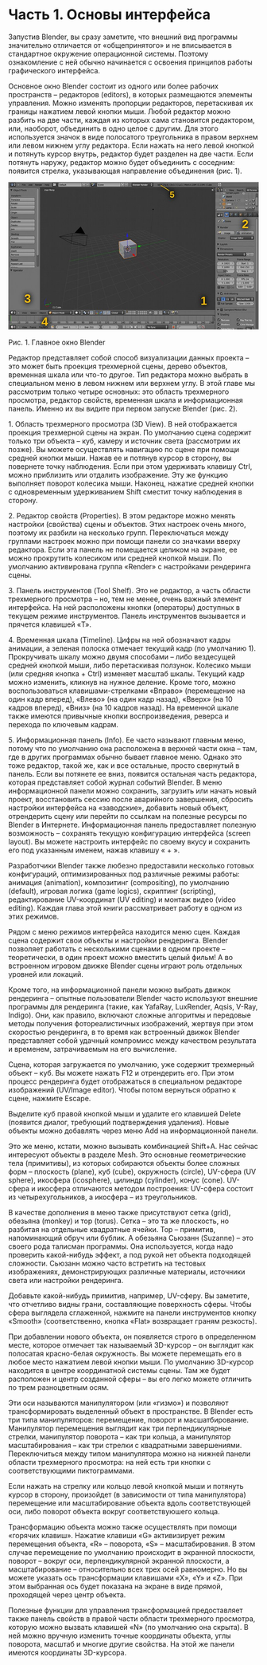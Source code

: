 # Часть 1. Основы интерфейса
Запустив Blender, вы сразу заметите, что внешний вид программы значительно отличается от «общепринятого» 
и не вписывается в стандартное окружение операционной системы. Поэтому ознакомление с ней обычно начинается 
с освоения принципов работы графического интерфейса.

Основное окно Blender состоит из одного или более рабочих пространств – редакторов (editors), в которых 
размещаются элементы управления. Можно изменять пропорции редакторов, перетаскивая их границы нажатием 
левой кнопки мыши. Любой редактор можно разбить на две части, каждая из которых сама становится редактором, 
или, наоборот, объединить в одно целое с другим. Для этого используется значок в виде полосатого треугольника 
в правом верхнем или левом нижнем углу редактора. Если нажать на него левой кнопкой и потянуть курсор внутрь, 
редактор будет разделен на две части. Если потянуть наружу, редактор можно будет объединить с соседним: 
появится стрелка, указывающая направление объединения (рис. 1).

![Рис. 1](blender-default-layout.jpg)

Рис. 1. Главное окно Blender

Редактор представляет собой способ визуализации данных проекта – это может быть проекция трехмерной сцены, 
дерево объектов, временная шкала или что-то другое. Тип редактора можно выбрать в специальном меню в левом 
нижнем или верхнем углу. В этой главе мы рассмотрим только четыре основных: это область трехмерного просмотра, 
редактор свойств, временная шкала и информационная панель. Именно их вы видите при первом запуске Blender (рис. 2).

1. Область трехмерного просмотра (3D View). В ней отображается проекция трехмерной сцены на экран. По умолчанию 
сцена содержит только три объекта – куб, камеру и источник света (рассмотрим их позже). Вы можете осуществлять 
навигацию по сцене при помощи средней кнопки мыши. Нажав ее и потянув курсор в сторону, вы повернете точку наблюдения. 
Если при этом удерживать клавишу Ctrl, можно приблизить или отдалить изображение. Эту же функцию выполняет поворот 
колесика мыши. Наконец, нажатие средней кнопки с одновременным удерживанием Shift сместит точку наблюдения в сторону.

2. Редактор свойств (Properties). В этом редакторе можно менять настройки (свойства) сцены и объектов. Этих настроек 
очень много, поэтому их разбили на несколько групп.  Переключаться между группами настроек можно при помощи панели со 
значками вверху редактора. Если эта панель не помещается целиком на экране, ее можно прокрутить колесиком или средней 
кнопкой мыши. По умолчанию активирована группа «Render» с настройками рендеринга сцены.

3. Панель инструментов (Tool Shelf). Это не редактор, а часть области трехмерного просмотра – но, тем не менее, очень 
важный элемент интерфейса. На ней расположены кнопки (операторы) доступных в текущем режиме инструментов. 
Панель инструментов вызывается и прячется клавишей «T».

4. Временная шкала (Timeline). Цифры на ней обозначают кадры анимации, а зеленая полоска отмечает текущий кадр 
(по умолчанию 1). Прокручивать шкалу можно двумя способами – либо вездесущей средней кнопкой мыши, либо перетаскивая 
ползунок. Колесико мыши (или средняя кнопка + Ctrl) изменяет масштаб шкалы. Текущий кадр можно изменить, кликнув на 
нужное деление. Кроме того, можно воспользоваться клавишами-стрелками «Вправо» (перемещение на один кадр вперед), 
«Влево» (на один кадр назад), «Вверх» (на 10 кадров вперед), «Вниз» (на 10 кадров назад). На временной шкале также 
имеются привычные кнопки воспроизведения, реверса и перехода по ключевым кадрам.

5. Информационная панель (Info). Ее часто называют главным меню, потому что по умолчанию она расположена в верхней 
части окна – там, где в других программах обычно бывает главное меню. Однако это тоже редактор, такой же, как и все 
остальные, просто свернутый в панель. Если вы потянете ее вниз, появится остальная часть редактора, которая представляет 
собой журнал событий Blender. В меню информационной панели можно сохранить, загрузить или начать новый проект, 
восстановить сессию после аварийного завершения, сбросить настройки интерфейса на «заводские», добавить новый 
объект, отрендерить сцену или перейти по ссылкам на полезные ресурсы по Blender в Интернете. Информационная панель
предоставляет полезную возможность – сохранять текущую конфигурацию интерфейса (screen layout). 
Вы можете настроить интерфейс по своему вкусу и сохранить его под указанным именем, нажав клавишу « + ». 

Разработчики Blender также любезно предоставили несколько готовых конфигураций, оптимизированных под различные режимы 
работы: анимация (animation), композитинг (compositing), по умолчанию (default), игровая логика (game logics), 
скриптинг (scripting), редактирование UV-координат (UV editing) и монтаж видео (video editing). Каждая глава этой 
книги рассматривает работу в одном из этих режимов.

Рядом с меню режимов интерфейса находится меню сцен. Каждая сцена содержит свои объекты и настройки рендеринга. 
Blender позволяет работать с несколькими сценами в одном проекте – теоретически, в один проект можно вместить целый фильм! 
А во встроенном игровом движке Blender сцены играют роль отдельных уровней или локаций.

Кроме того, на информационной панели можно выбрать движок рендеринга – опытные пользователи Blender часто используют 
внешние программы для рендеринга (такие, как YafaRay, LuxRender, Aqsis, V-Ray, Indigo). Они, как правило, включают 
сложные алгоритмы и передовые методы получения фотореалистичных изображений, жертвуя при этом скоростью рендеринга, 
в то время как встроенный движок Blender представляет собой удачный компромисс между качеством результата и временем, 
затрачиваемым на его вычисление.

Сцена, которая загружается по умолчанию, уже содержит трехмерный объект – куб. Вы можете нажать F12 и отрендерить его. 
При этом процесс рендеринга будет отображаться в специальном редакторе изображений (UV/Image editor). 
Чтобы потом вернуться обратно к сцене, нажмите Escape.

Выделите куб правой кнопкой мыши и удалите его клавишей Delete (появится диалог, требующий подтверждения удаления). 
Новые объекты можно добавлять через меню Add на информационной панели. 

Это же меню, кстати, можно вызывать комбинацией Shift+A. Нас сейчас интересуют объекты в разделе Mesh. 
Это основные геометрические тела (примитивы), из которых собираются объекты более сложных форм – плоскость (plane), 
куб (cube), окружность (circle), UV-сфера (UV sphere), икосфера (icosphere), цилиндр (cylinder), конус (cone). 
UV-сфера и икосфера отличаются методом построения: UV-сфера состоит из четырехугольников, а икосфера – из треугольников.

В качестве дополнения в меню также присутствуют сетка (grid), обезьяна (monkey) и тор (torus). Сетка – это та же плоскость, 
но разбитая на отдельные квадратные ячейки.  Тор – примитив, напоминающий обруч или бублик. А обезьяна Сьюзанн (Suzanne) – 
это своего рода талисман программы. Она используется, когда надо проверить какой-нибудь эффект, а под рукой нет 
объекта подходящей сложности. Сьюзанн можно часто встретить на тестовых изображениях, демонстрирующих различные 
материалы, источники света или настройки рендеринга.

Добавьте какой-нибудь примитив, например, UV-сферу. Вы заметите, что отчетливо видны грани, составляющие поверхность сферы. 
Чтобы сфера выглядела сглаженной, нажмите на панели инструментов кнопку «Smooth» (соответственно, кнопка «Flat» возвращает 
граням резкость).

При добавлении нового объекта, он появляется строго в определенном месте, которое отмечает так называемый 3D-курсор – он 
выглядит как полосатая красно-белая окружность. Вы можете перемещать его в любое место нажатием левой кнопки мыши.
По умолчанию 3D-курсор находится в центре координатной системы сцены. Там же будет расположен и центр созданной сферы – вы его 
легко можете отличить по трем разноцветным осям. 

Эти оси называются манипулятором (или «гизмо») и позволяют трансформировать выделенный объект в пространстве. В Blender 
есть три типа манипуляторов: перемещение, поворот и масшатбирование. Манипулятор перемещения выглядит как три перпендикулярные 
стрелки, манипулятор поворота – как три кольца, а манипулятор масштабирования – как три стрелки с квадратными завершениями. 
Переключиться между типом манипулятора можно на нижней панели области трехмерного просмотра: на ней есть три кнопки 
с соответствующими пиктограммами.

Если нажать на стрелку или кольцо левой кнопкой мыши и потянуть курсор в сторону, произойдет (в зависимости от типа 
манипулятора) перемещение или масштабирование объекта вдоль соответствующей оси, либо поворот объекта вокруг 
соответствуюшего кольца.

Трансформацию объекта можно также осуществлять при помощи «горячих клавиш». Нажатие клавиши «G» активизирует режим 
перемещения объекта, «R» – поворота, «S» – масштабирования. В этом случае перемещение по умолчанию происходит в 
экранной плоскости, поворот – вокруг оси, перпендикулярной экранной плоскости, а масштабирование – относительно всех 
трех осей равномерно. Но вы можете указать ось трансформации клавишами «X», «Y» и «Z». При этом выбранная ось будет 
показана на экране в виде прямой, проходящей через центр объекта.

Полезные функции для управления трансформацией предоставляет также панель свойств в правой части области трехмерного 
просмотра, которую можно вызвать клавишей «N» (по умолчанию она скрыта). В ней можно вручную изменить точные 
координаты объекта, углы поворота, масштаб и многие другие свойства. На этой же панели имеются координаты 3D-курсора.
